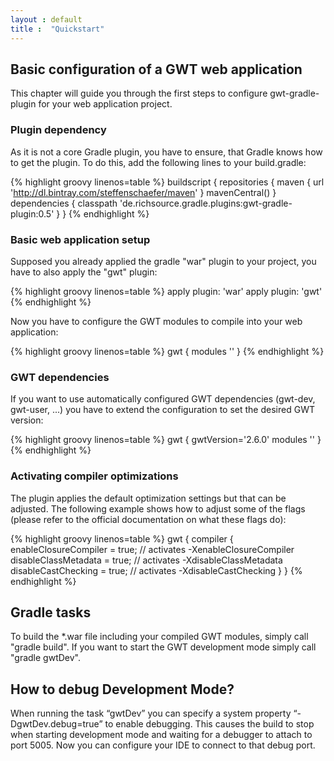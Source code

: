 ```yaml
---
layout : default
title :  "Quickstart"
---
```


## Basic configuration of a GWT web application

This chapter will guide you through the first steps to configure gwt-gradle-plugin for your web application project.

### Plugin dependency

As it is not a core Gradle plugin, you have to ensure, that Gradle knows how to get the plugin. To do this, add the following lines to your build.gradle:

{% highlight groovy linenos=table %}
buildscript {
    repositories {
        maven {
            url 'http://dl.bintray.com/steffenschaefer/maven'
        }
        mavenCentral()
    }
    dependencies {
        classpath 'de.richsource.gradle.plugins:gwt-gradle-plugin:0.5'
    }
}
{% endhighlight %}

### Basic web application setup

Supposed you already applied the gradle "war" plugin to your project, you have to also apply the "gwt" plugin:

{% highlight groovy linenos=table %}
apply plugin: 'war'
apply plugin: 'gwt'
{% endhighlight %}

Now you have to configure the GWT modules to compile into your web application:

{% highlight groovy linenos=table %}
gwt {
    modules '<YOUR-GWT-MODULE>'
}
{% endhighlight %}

### GWT dependencies
    
If you want to use automatically configured GWT dependencies (gwt-dev, gwt-user, ...) you have to extend the configuration to set the desired GWT version:

{% highlight groovy linenos=table %}
gwt {
    gwtVersion='2.6.0'
    modules '<YOUR-GWT-MODULE>'
}
{% endhighlight %}

### Activating compiler optimizations

The plugin applies the default optimization settings but that can be adjusted. The following example shows how to adjust some of the flags (please refer to the official documentation on what these flags do):

{% highlight groovy linenos=table %}
gwt {
    compiler {
        enableClosureCompiler = true; // activates -XenableClosureCompiler
        disableClassMetadata = true; // activates -XdisableClassMetadata
        disableCastChecking = true; // activates -XdisableCastChecking
    }
}
{% endhighlight %}


## Gradle tasks

To build the *.war file including your compiled GWT modules, simply call "gradle build".
If you want to start the GWT development mode simply call "gradle gwtDev".

## How to debug Development Mode?

When running the task “gwtDev” you can specify a system property “-DgwtDev.debug=true” to enable debugging. This causes the build to stop when starting development mode and waiting for a debugger to attach to port 5005.
Now you can configure your IDE to connect to that debug port.
